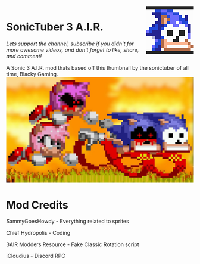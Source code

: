 <img src="icon.png" align="right" />

# SonicTuber 3 A.I.R.
*Lets support the channel, subscribe if you didn't for more awesome videos, and don't forget to like, share, and comment!*

A Sonic 3 A.I.R. mod thats based off this thumbnail by the sonictuber of all time, Blacky Gaming. <img src="him.jpg" />



# Mod Credits
SammyGoesHowdy - Everything related to sprites

Chief Hydropolis - Coding

3AIR Modders Resource - Fake Classic Rotation script

iCloudius - Discord RPC
